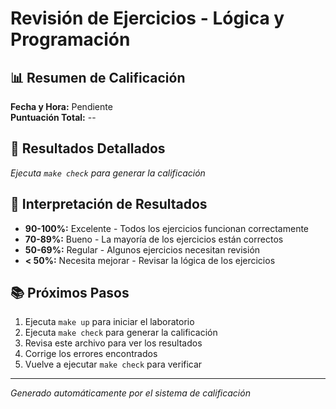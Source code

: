 # Revisión de Ejercicios - Lógica y Programación

## 📊 Resumen de Calificación

**Fecha y Hora:** Pendiente  
**Puntuación Total:** --

## 📝 Resultados Detallados

*Ejecuta `make check` para generar la calificación*

## 🎯 Interpretación de Resultados

- **90-100%:** Excelente - Todos los ejercicios funcionan correctamente
- **70-89%:** Bueno - La mayoría de los ejercicios están correctos
- **50-69%:** Regular - Algunos ejercicios necesitan revisión
- **< 50%:** Necesita mejorar - Revisar la lógica de los ejercicios

## 📚 Próximos Pasos

1. Ejecuta `make up` para iniciar el laboratorio
2. Ejecuta `make check` para generar la calificación
3. Revisa este archivo para ver los resultados
4. Corrige los errores encontrados
5. Vuelve a ejecutar `make check` para verificar

---

*Generado automáticamente por el sistema de calificación*
